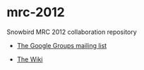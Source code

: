 mrc-2012
========

Snowbird MRC 2012 collaboration repository

 * [The Google Groups mailing list](https://groups.google.com/forum/#!forum/mrc-2012)

 * [The Wiki](https://github.com/williamstein/mrc-2012/wiki) 